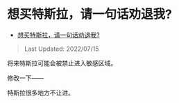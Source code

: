# 想买特斯拉，请一句话劝退我?

- [想买特斯拉，请一句话劝退我?](https://www.zhihu.com/question/531312871/answer/2576231271)

>Last Updated: 2022/07/15

将来特斯拉可能会被禁止进入敏感区域。

修改一下——

特斯拉很多地方不让进。
